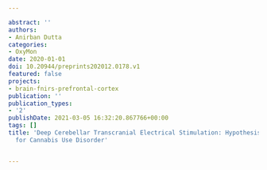 ---
abstract: ''
authors:
- Anirban Dutta
categories:
- OxyMon
date: 2020-01-01
doi: 10.20944/preprints202012.0178.v1
featured: false
projects:
- brain-fnirs-prefrontal-cortex
publication: ''
publication_types:
- '2'
publishDate: 2021-03-05 16:32:20.867766+00:00
tags: []
title: 'Deep Cerebellar Transcranial Electrical Stimulation: Hypothesis and Theory
  for Cannabis Use Disorder'

---

